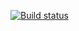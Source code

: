 [![Build status](https://ci.appveyor.com/api/projects/status/p2urn8luls01hy8m/branch/master?svg=true)](https://ci.appveyor.com/project/manny1892/auto4/branch/master)

